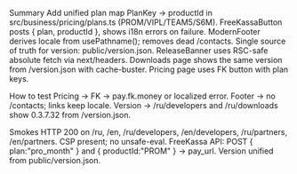 ﻿Summary
Add unified plan map PlanKey -> productId in src/business/pricing/plans.ts (PROM/VIPL/TEAM5/S6M).
FreeKassaButton posts { plan, productId }, shows i18n errors on failure.
ModernFooter derives locale from usePathname(); removes dead /contacts.
Single source of truth for version: public/version.json.
ReleaseBanner uses RSC-safe absolute fetch via next/headers.
Downloads page shows the same version from /version.json with cache-buster.
Pricing page uses FK button with plan keys.

How to test
Pricing → FK → pay.fk.money or localized error.
Footer → no /contacts; links keep locale.
Version → /ru/developers and /ru/downloads show 0.3.7.32 from /version.json.

Smokes
HTTP 200 on /ru, /en, /ru/developers, /en/developers, /ru/partners, /en/partners.
CSP present; no unsafe-eval.
FreeKassa API: POST { plan:"pro_month" } and { productId:"PROM" } → pay_url.
Version unified from public/version.json.
